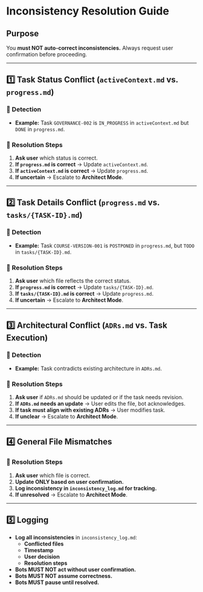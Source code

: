 # Inconsistency Resolution Guide

## Purpose
You  **must NOT auto-correct inconsistencies.** Always request user confirmation before proceeding.

---

## 1️⃣ Task Status Conflict (`activeContext.md` vs. `progress.md`)

### 🔹 Detection
- **Example:** Task `GOVERNANCE-002` is `IN_PROGRESS` in `activeContext.md` but `DONE` in `progress.md`.

### 📌 Resolution Steps
1. **Ask user** which status is correct.
2. **If `progress.md` is correct** → Update `activeContext.md`.
3. **If `activeContext.md` is correct** → Update `progress.md`.
4. **If uncertain** → Escalate to **Architect Mode**.

---

## 2️⃣ Task Details Conflict (`progress.md` vs. `tasks/{TASK-ID}.md`)

### 🔹 Detection
- **Example:** Task `COURSE-VERSION-001` is `POSTPONED` in `progress.md`, but `TODO` in `tasks/{TASK-ID}.md`.

### 📌 Resolution Steps
1. **Ask user** which file reflects the correct status.
2. **If `progress.md` is correct** → Update `tasks/{TASK-ID}.md`.
3. **If `tasks/{TASK-ID}.md` is correct** → Update `progress.md`.
4. **If uncertain** → Escalate to **Architect Mode**.

---

## 3️⃣ Architectural Conflict (`ADRs.md` vs. Task Execution)

### 🔹 Detection
- **Example:** Task contradicts existing architecture in `ADRs.md`.

### 📌 Resolution Steps
1. **Ask user** if `ADRs.md` should be updated or if the task needs revision.
2. **If `ADRs.md` needs an update** → User edits the file, bot acknowledges.
3. **If task must align with existing ADRs** → User modifies task.
4. **If unclear** → Escalate to **Architect Mode**.

---

## 4️⃣ General File Mismatches

### 📌 Resolution Steps
1. **Ask user** which file is correct.
2. **Update ONLY based on user confirmation.**
3. **Log inconsistency in `inconsistency_log.md` for tracking.**
4. **If unresolved** → Escalate to **Architect Mode**.

---

## 5️⃣ Logging

- **Log all inconsistencies** in `inconsistency_log.md`:
  - **Conflicted files**
  - **Timestamp**
  - **User decision**
  - **Resolution steps**
- **Bots MUST NOT act without user confirmation.**
- **Bots MUST NOT assume correctness.**
- **Bots MUST pause until resolved.**
